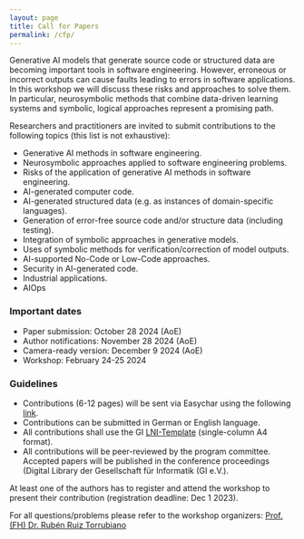```yaml
---
layout: page
title: Call for Papers
permalink: /cfp/
---
```



Generative AI models that generate source code or structured data are becoming important tools in software engineering. However, erroneous or incorrect outputs can cause faults leading to errors in software applications. In this workshop we will discuss these risks and approaches to solve them. In particular, neurosymbolic methods that combine data-driven learning systems and symbolic, logical approaches represent a promising path.

Researchers and practitioners are invited to submit contributions to the following topics (this list is not exhaustive):

-	Generative AI methods in software engineering.
-	Neurosymbolic approaches applied to software engineering problems.
-	Risks of the application of generative AI methods in software engineering.
-	AI-generated computer code.
-	AI-generated structured data (e.g. as instances of domain-specific languages).
-	Generation of error-free source code and/or structure data (including testing).
-	Integration of symbolic approaches in generative models.
-	Uses of symbolic methods for verification/correction of model outputs.
-   AI-supported No-Code or Low-Code approaches.
-   Security in AI-generated code.
-	Industrial applications.
-   AIOps

### Important dates
- Paper submission: October 28 2024 (AoE)
- Author notifications: November 28 2024 (AoE)  
- Camera-ready version: December 9 2024 (AoE)  
- Workshop: February 24-25 2024

### Guidelines
- Contributions (6-12 pages) will be sent via Easychar using the following [link](https://easychair.org/conferences/?conf=gense2024).
- Contributions can be submitted in German or English language.
- All contributions shall use the GI [LNI-Template](https://github.com/gi-ev/LNI) (single-column A4 format).
- All contributions will be peer-reviewed by the program committee. Accepted papers will be published in the conference proceedings (Digital Library der Gesellschaft für Informatik (GI e.V.). 

At least one of the authors has to register and attend the workshop to present their contribution (registration deadline: Dec 1 2023).

For all questions/problems please refer to the workshop organizers: [Prof.(FH) Dr. Rubén Ruiz Torrubiano](https://research.imc.ac.at/de/persons/ruben-ruiz-torrubiano)

